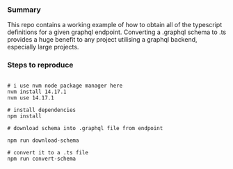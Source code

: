 ### Summary

This repo contains a working example of how to obtain all of the typescript definitions for a given graphql endpoint. Converting a .graphql schema to .ts provides a huge benefit to any project utilising a graphql backend, especially large projects.

### Steps to reproduce

```

# i use nvm node package manager here
nvm install 14.17.1
nvm use 14.17.1

# install dependencies
npm install

# download schema into .graphql file from endpoint

npm run download-schema

# convert it to a .ts file
npm run convert-schema

```

